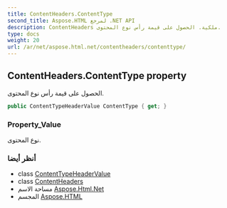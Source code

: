 ```yaml
---
title: ContentHeaders.ContentType
second_title: Aspose.HTML لمرجع .NET API
description: ContentHeaders ملكية. الحصول على قيمة رأس نوع المحتوى.
type: docs
weight: 20
url: /ar/net/aspose.html.net/contentheaders/contenttype/
---
```

## ContentHeaders.ContentType property

الحصول على قيمة رأس نوع المحتوى.

```csharp
public ContentTypeHeaderValue ContentType { get; }
```

### Property_Value

نوع المحتوى.

### أنظر أيضا

* class [ContentTypeHeaderValue](../../../aspose.html.net.headers/contenttypeheadervalue/)
* class [ContentHeaders](../)
* مساحة الاسم [Aspose.Html.Net](../../contentheaders/)
* المجسم [Aspose.HTML](../../../)


